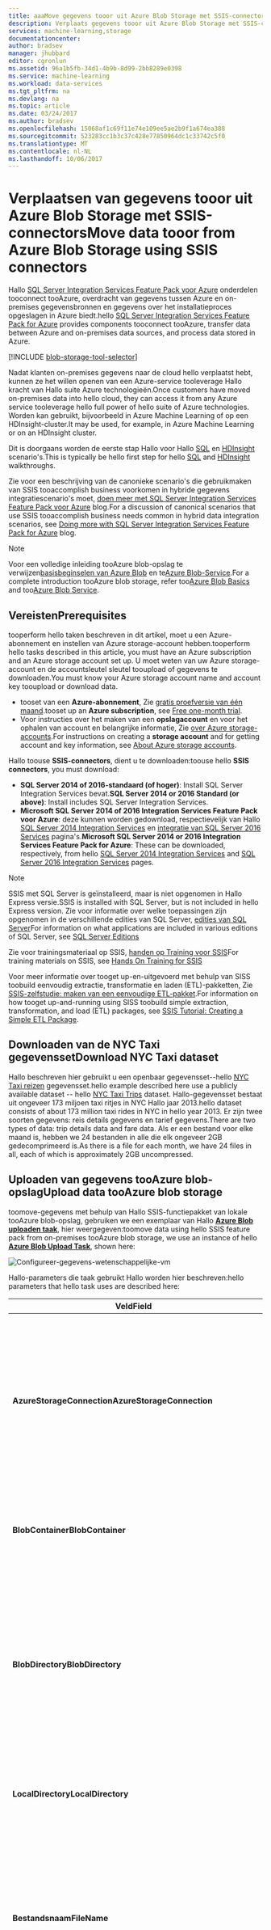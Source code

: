 ```yaml
---
title: aaaMove gegevens tooor uit Azure Blob Storage met SSIS-connectors | Microsoft Docs
description: Verplaats gegevens tooor uit Azure Blob Storage met SSIS-connectors.
services: machine-learning,storage
documentationcenter: 
author: bradsev
manager: jhubbard
editor: cgronlun
ms.assetid: 96a1b5fb-34d1-4b9b-8d99-2bb8289e0398
ms.service: machine-learning
ms.workload: data-services
ms.tgt_pltfrm: na
ms.devlang: na
ms.topic: article
ms.date: 03/24/2017
ms.author: bradsev
ms.openlocfilehash: 15068af1c69f11e74e109ee5ae2b9f1a674ea388
ms.sourcegitcommit: 523283cc1b3c37c428e77850964dc1c33742c5f0
ms.translationtype: MT
ms.contentlocale: nl-NL
ms.lasthandoff: 10/06/2017
---
```

# <a name="move-data-tooor-from-azure-blob-storage-using-ssis-connectors"></a><span data-ttu-id="ac9ae-103">Verplaatsen van gegevens tooor uit Azure Blob Storage met SSIS-connectors</span><span class="sxs-lookup"><span data-stu-id="ac9ae-103">Move data tooor from Azure Blob Storage using SSIS connectors</span></span>
<span data-ttu-id="ac9ae-104">Hallo [SQL Server Integration Services Feature Pack voor Azure](https://msdn.microsoft.com/library/mt146770.aspx) onderdelen tooconnect tooAzure, overdracht van gegevens tussen Azure en on-premises gegevensbronnen en gegevens over het installatieproces opgeslagen in Azure biedt.</span><span class="sxs-lookup"><span data-stu-id="ac9ae-104">hello [SQL Server Integration Services Feature Pack for Azure](https://msdn.microsoft.com/library/mt146770.aspx) provides components tooconnect tooAzure, transfer data between Azure and on-premises data sources, and process data stored in Azure.</span></span>

[!INCLUDE [blob-storage-tool-selector](../../includes/machine-learning-blob-storage-tool-selector.md)]

<span data-ttu-id="ac9ae-105">Nadat klanten on-premises gegevens naar de cloud hello verplaatst hebt, kunnen ze het willen openen van een Azure-service tooleverage Hallo kracht van Hallo suite Azure technologieën.</span><span class="sxs-lookup"><span data-stu-id="ac9ae-105">Once customers have moved on-premises data into hello cloud, they can access it from any Azure service tooleverage hello full power of hello suite of Azure technologies.</span></span> <span data-ttu-id="ac9ae-106">Worden kan gebruikt, bijvoorbeeld in Azure Machine Learning of op een HDInsight-cluster.</span><span class="sxs-lookup"><span data-stu-id="ac9ae-106">It may be used, for example, in Azure Machine Learning or on an HDInsight cluster.</span></span>

<span data-ttu-id="ac9ae-107">Dit is doorgaans worden de eerste stap Hallo voor Hallo [SQL](machine-learning-data-science-process-sql-walkthrough.md) en [HDInsight](machine-learning-data-science-process-hive-walkthrough.md) scenario's.</span><span class="sxs-lookup"><span data-stu-id="ac9ae-107">This is typically be hello first step for hello [SQL](machine-learning-data-science-process-sql-walkthrough.md) and [HDInsight](machine-learning-data-science-process-hive-walkthrough.md) walkthroughs.</span></span>

<span data-ttu-id="ac9ae-108">Zie voor een beschrijving van de canonieke scenario's die gebruikmaken van SSIS tooaccomplish business voorkomen in hybride gegevens integratiescenario's moet, [doen meer met SQL Server Integration Services Feature Pack voor Azure](http://blogs.msdn.com/b/ssis/archive/2015/06/25/doing-more-with-sql-server-integration-services-feature-pack-for-azure.aspx) blog.</span><span class="sxs-lookup"><span data-stu-id="ac9ae-108">For a discussion of canonical scenarios that use SSIS tooaccomplish business needs common in hybrid data integration scenarios, see [Doing more with SQL Server Integration Services Feature Pack for Azure](http://blogs.msdn.com/b/ssis/archive/2015/06/25/doing-more-with-sql-server-integration-services-feature-pack-for-azure.aspx) blog.</span></span>

> [!NOTE]
> <span data-ttu-id="ac9ae-109">Voor een volledige inleiding tooAzure blob-opslag te verwijzen[basisbeginselen van Azure Blob](../storage/blobs/storage-dotnet-how-to-use-blobs.md) en te[Azure Blob-Service](https://msdn.microsoft.com/library/azure/dd179376.aspx).</span><span class="sxs-lookup"><span data-stu-id="ac9ae-109">For a complete introduction tooAzure blob storage, refer too[Azure Blob Basics](../storage/blobs/storage-dotnet-how-to-use-blobs.md) and too[Azure Blob Service](https://msdn.microsoft.com/library/azure/dd179376.aspx).</span></span>
> 
> 

## <a name="prerequisites"></a><span data-ttu-id="ac9ae-110">Vereisten</span><span class="sxs-lookup"><span data-stu-id="ac9ae-110">Prerequisites</span></span>
<span data-ttu-id="ac9ae-111">tooperform hello taken beschreven in dit artikel, moet u een Azure-abonnement en instellen van Azure storage-account hebben.</span><span class="sxs-lookup"><span data-stu-id="ac9ae-111">tooperform hello tasks described in this article, you must have an Azure subscription and an Azure storage account set up.</span></span> <span data-ttu-id="ac9ae-112">U moet weten van uw Azure storage-account en de accountsleutel sleutel tooupload of gegevens te downloaden.</span><span class="sxs-lookup"><span data-stu-id="ac9ae-112">You must know your Azure storage account name and account key tooupload or download data.</span></span>

* <span data-ttu-id="ac9ae-113">tooset van een **Azure-abonnement**, Zie [gratis proefversie van één maand](https://azure.microsoft.com/pricing/free-trial/).</span><span class="sxs-lookup"><span data-stu-id="ac9ae-113">tooset up an **Azure subscription**, see [Free one-month trial](https://azure.microsoft.com/pricing/free-trial/).</span></span>
* <span data-ttu-id="ac9ae-114">Voor instructies over het maken van een **opslagaccount** en voor het ophalen van account en belangrijke informatie, Zie [over Azure storage-accounts](../storage/common/storage-create-storage-account.md).</span><span class="sxs-lookup"><span data-stu-id="ac9ae-114">For instructions on creating a **storage account** and for getting account and key information, see [About Azure storage accounts](../storage/common/storage-create-storage-account.md).</span></span>

<span data-ttu-id="ac9ae-115">Hallo toouse **SSIS-connectors**, dient u te downloaden:</span><span class="sxs-lookup"><span data-stu-id="ac9ae-115">toouse hello **SSIS connectors**, you must download:</span></span>

* <span data-ttu-id="ac9ae-116">**SQL Server 2014 of 2016-standaard (of hoger)**: Install SQL Server Integration Services bevat.</span><span class="sxs-lookup"><span data-stu-id="ac9ae-116">**SQL Server 2014 or 2016 Standard (or above)**: Install includes SQL Server Integration Services.</span></span>
* <span data-ttu-id="ac9ae-117">**Microsoft SQL Server 2014 of 2016 Integration Services Feature Pack voor Azure**: deze kunnen worden gedownload, respectievelijk van Hallo [SQL Server 2014 Integration Services](http://www.microsoft.com/download/details.aspx?id=47366) en [integratie van SQL Server 2016 Services](https://www.microsoft.com/download/details.aspx?id=49492) pagina's.</span><span class="sxs-lookup"><span data-stu-id="ac9ae-117">**Microsoft SQL Server 2014 or 2016 Integration Services Feature Pack for Azure**: These can be downloaded, respectively, from hello [SQL Server 2014 Integration Services](http://www.microsoft.com/download/details.aspx?id=47366) and [SQL Server 2016 Integration Services](https://www.microsoft.com/download/details.aspx?id=49492) pages.</span></span>

> [!NOTE]
> <span data-ttu-id="ac9ae-118">SSIS met SQL Server is geïnstalleerd, maar is niet opgenomen in Hallo Express versie.</span><span class="sxs-lookup"><span data-stu-id="ac9ae-118">SSIS is installed with SQL Server, but is not included in hello Express version.</span></span> <span data-ttu-id="ac9ae-119">Zie voor informatie over welke toepassingen zijn opgenomen in de verschillende edities van SQL Server, [edities van SQL Server](http://www.microsoft.com/en-us/server-cloud/products/sql-server-editions/)</span><span class="sxs-lookup"><span data-stu-id="ac9ae-119">For information on what applications are included in various editions of SQL Server, see [SQL Server Editions](http://www.microsoft.com/en-us/server-cloud/products/sql-server-editions/)</span></span>
> 
> 

<span data-ttu-id="ac9ae-120">Zie voor trainingsmateriaal op SSIS, [handen op Training voor SSIS](http://www.microsoft.com/download/details.aspx?id=20766)</span><span class="sxs-lookup"><span data-stu-id="ac9ae-120">For training materials on SSIS, see [Hands On Training for SSIS](http://www.microsoft.com/download/details.aspx?id=20766)</span></span>

<span data-ttu-id="ac9ae-121">Voor meer informatie over tooget up-en-uitgevoerd met behulp van SISS toobuild eenvoudig extractie, transformatie en laden (ETL)-pakketten, Zie [SSIS-zelfstudie: maken van een eenvoudige ETL-pakket](https://msdn.microsoft.com/library/ms169917.aspx).</span><span class="sxs-lookup"><span data-stu-id="ac9ae-121">For information on how tooget up-and-running using SISS toobuild simple extraction, transformation, and load (ETL) packages, see [SSIS Tutorial: Creating a Simple ETL Package](https://msdn.microsoft.com/library/ms169917.aspx).</span></span>

## <a name="download-nyc-taxi-dataset"></a><span data-ttu-id="ac9ae-122">Downloaden van de NYC Taxi gegevensset</span><span class="sxs-lookup"><span data-stu-id="ac9ae-122">Download NYC Taxi dataset</span></span>
<span data-ttu-id="ac9ae-123">Hallo beschreven hier gebruikt u een openbaar gegevensset--hello [NYC Taxi reizen](http://www.andresmh.com/nyctaxitrips/) gegevensset.</span><span class="sxs-lookup"><span data-stu-id="ac9ae-123">hello example described here use a publicly available dataset -- hello [NYC Taxi Trips](http://www.andresmh.com/nyctaxitrips/) dataset.</span></span> <span data-ttu-id="ac9ae-124">Hallo-gegevensset bestaat uit ongeveer 173 miljoen taxi ritjes in NYC Hallo jaar 2013.</span><span class="sxs-lookup"><span data-stu-id="ac9ae-124">hello dataset consists of about 173 million taxi rides in NYC in hello year 2013.</span></span> <span data-ttu-id="ac9ae-125">Er zijn twee soorten gegevens: reis details gegevens en tarief gegevens.</span><span class="sxs-lookup"><span data-stu-id="ac9ae-125">There are two types of data: trip details data and fare data.</span></span> <span data-ttu-id="ac9ae-126">Als er een bestand voor elke maand is, hebben we 24 bestanden in alle die elk ongeveer 2GB gedecomprimeerd is.</span><span class="sxs-lookup"><span data-stu-id="ac9ae-126">As there is a file for each month, we have 24 files in all, each of which is approximately 2GB uncompressed.</span></span>

## <a name="upload-data-tooazure-blob-storage"></a><span data-ttu-id="ac9ae-127">Uploaden van gegevens tooAzure blob-opslag</span><span class="sxs-lookup"><span data-stu-id="ac9ae-127">Upload data tooAzure blob storage</span></span>
<span data-ttu-id="ac9ae-128">toomove-gegevens met behulp van Hallo SSIS-functiepakket van lokale tooAzure blob-opslag, gebruiken we een exemplaar van Hallo [ **Azure Blob uploaden taak**](https://msdn.microsoft.com/library/mt146776.aspx), hier weergegeven:</span><span class="sxs-lookup"><span data-stu-id="ac9ae-128">toomove data using hello SSIS feature pack from on-premises tooAzure blob storage, we use an instance of hello [**Azure Blob Upload Task**](https://msdn.microsoft.com/library/mt146776.aspx), shown here:</span></span>

![Configureer-gegevens-wetenschappelijke-vm](./media/machine-learning-data-science-move-data-to-azure-blob-using-ssis/ssis-azure-blob-upload-task.png)

<span data-ttu-id="ac9ae-130">Hallo-parameters die taak gebruikt Hallo worden hier beschreven:</span><span class="sxs-lookup"><span data-stu-id="ac9ae-130">hello parameters that hello task uses are described here:</span></span>

| <span data-ttu-id="ac9ae-131">Veld</span><span class="sxs-lookup"><span data-stu-id="ac9ae-131">Field</span></span> | <span data-ttu-id="ac9ae-132">Beschrijving</span><span class="sxs-lookup"><span data-stu-id="ac9ae-132">Description</span></span> |
| --- | --- |
| <span data-ttu-id="ac9ae-133">**AzureStorageConnection**</span><span class="sxs-lookup"><span data-stu-id="ac9ae-133">**AzureStorageConnection**</span></span> |<span data-ttu-id="ac9ae-134">Hiermee geeft u een bestaande Azure Storage Connection Manager of maakt u een nieuwe die verwijst tooan Azure storage-account dat toowhere Hallo blob bestanden wijst worden gehost.</span><span class="sxs-lookup"><span data-stu-id="ac9ae-134">Specifies an existing Azure Storage Connection Manager or creates a new one that refers tooan Azure storage account that points toowhere hello blob files are hosted.</span></span> |
| <span data-ttu-id="ac9ae-135">**BlobContainer**</span><span class="sxs-lookup"><span data-stu-id="ac9ae-135">**BlobContainer**</span></span> |<span data-ttu-id="ac9ae-136">Geeft de naam Hallo van Hallo blob-container die bestanden geüpload Hallo als blobs bevatten.</span><span class="sxs-lookup"><span data-stu-id="ac9ae-136">Specifies hello name of hello blob container that hold hello uploaded files as blobs.</span></span> |
| <span data-ttu-id="ac9ae-137">**BlobDirectory**</span><span class="sxs-lookup"><span data-stu-id="ac9ae-137">**BlobDirectory**</span></span> |<span data-ttu-id="ac9ae-138">Hiermee geeft u Hallo blob directory waarin het geüploade bestand Hallo is opgeslagen als een blok-blob.</span><span class="sxs-lookup"><span data-stu-id="ac9ae-138">Specifies hello blob directory where hello uploaded file is stored as a block blob.</span></span> <span data-ttu-id="ac9ae-139">Hallo blob directory is een virtuele hiërarchische structuur.</span><span class="sxs-lookup"><span data-stu-id="ac9ae-139">hello blob directory is a virtual hierarchical structure.</span></span> <span data-ttu-id="ac9ae-140">Als Hallo blob al bestaat, it ia vervangen.</span><span class="sxs-lookup"><span data-stu-id="ac9ae-140">If hello blob already exists, it ia replaced.</span></span> |
| <span data-ttu-id="ac9ae-141">**LocalDirectory**</span><span class="sxs-lookup"><span data-stu-id="ac9ae-141">**LocalDirectory**</span></span> |<span data-ttu-id="ac9ae-142">Hiermee geeft u Hallo lokale directory met Hallo bestanden toobe geüpload.</span><span class="sxs-lookup"><span data-stu-id="ac9ae-142">Specifies hello local directory that contains hello files toobe uploaded.</span></span> |
| <span data-ttu-id="ac9ae-143">**Bestandsnaam**</span><span class="sxs-lookup"><span data-stu-id="ac9ae-143">**FileName**</span></span> |<span data-ttu-id="ac9ae-144">Hiermee geeft u een naam filter tooselect bestanden met de opgegeven naampatroon Hallo.</span><span class="sxs-lookup"><span data-stu-id="ac9ae-144">Specifies a name filter tooselect files with hello specified name pattern.</span></span> <span data-ttu-id="ac9ae-145">Bijvoorbeeld: MySheet\*.xls\* bevat bestanden zoals MySheet001.xls en MySheetABC.xlsx</span><span class="sxs-lookup"><span data-stu-id="ac9ae-145">For example, MySheet\*.xls\* includes files such as MySheet001.xls and MySheetABC.xlsx</span></span> |
| <span data-ttu-id="ac9ae-146">**TimeRangeFrom/TimeRangeTo**</span><span class="sxs-lookup"><span data-stu-id="ac9ae-146">**TimeRangeFrom/TimeRangeTo**</span></span> |<span data-ttu-id="ac9ae-147">Hiermee geeft u een filter tijdsbereik.</span><span class="sxs-lookup"><span data-stu-id="ac9ae-147">Specifies a time range filter.</span></span> <span data-ttu-id="ac9ae-148">Bestanden die zijn gewijzigd na *TimeRangeFrom* en vóór *TimeRangeTo* zijn opgenomen.</span><span class="sxs-lookup"><span data-stu-id="ac9ae-148">Files modified after *TimeRangeFrom* and before *TimeRangeTo* are included.</span></span> |

> [!NOTE]
> <span data-ttu-id="ac9ae-149">Hallo **AzureStorageConnection** referenties moeten de juiste toobe en Hallo **BlobContainer** moet bestaan voordat Hallo overdracht wordt uitgevoerd.</span><span class="sxs-lookup"><span data-stu-id="ac9ae-149">hello **AzureStorageConnection** credentials need toobe correct and hello **BlobContainer** must exist before hello transfer is attempted.</span></span>
> 
> 

## <a name="download-data-from-azure-blob-storage"></a><span data-ttu-id="ac9ae-150">Downloaden van gegevens uit Azure blob-opslag</span><span class="sxs-lookup"><span data-stu-id="ac9ae-150">Download data from Azure blob storage</span></span>
<span data-ttu-id="ac9ae-151">toodownload gegevens uit Azure blob storage tooon lokale opslag met SSIS, gebruikt u een exemplaar van Hallo [Azure Blob uploaden taak](https://msdn.microsoft.com/library/mt146779.aspx).</span><span class="sxs-lookup"><span data-stu-id="ac9ae-151">toodownload data from Azure blob storage tooon-premises storage with SSIS, use an instance of hello [Azure Blob Upload Task](https://msdn.microsoft.com/library/mt146779.aspx).</span></span>

## <a name="more-advanced-ssis-azure-scenarios"></a><span data-ttu-id="ac9ae-152">Meer geavanceerde scenario's voor SSIS-Azure</span><span class="sxs-lookup"><span data-stu-id="ac9ae-152">More advanced SSIS-Azure scenarios</span></span>
<span data-ttu-id="ac9ae-153">Hallo SSIS-functiepakket kunt u complexere stromen toobe verwerkt door taken voor pakketten samen.</span><span class="sxs-lookup"><span data-stu-id="ac9ae-153">hello SSIS feature pack allows for more complex flows toobe handled by packaging tasks together.</span></span> <span data-ttu-id="ac9ae-154">Hallo blob-gegevens kan bijvoorbeeld feed rechtstreeks in een HDInsight-cluster, waarvan de uitvoer terug tooa blob en vervolgens tooon lokale opslag kan worden gedownload.</span><span class="sxs-lookup"><span data-stu-id="ac9ae-154">For example, hello blob data could feed directly into an HDInsight cluster, whose output could be downloaded back tooa blob and then tooon-premises storage.</span></span> <span data-ttu-id="ac9ae-155">SSIS kunt Hive en Pig-taken uitvoeren op een HDInsight-cluster met extra SSIS-connectors:</span><span class="sxs-lookup"><span data-stu-id="ac9ae-155">SSIS can run Hive and Pig jobs on an HDInsight cluster using additional SSIS connectors:</span></span>

* <span data-ttu-id="ac9ae-156">een Hive-script in een Azure HDInsight-cluster met SSIS, gebruik toorun [Azure HDInsight Hive-taak](https://msdn.microsoft.com/library/mt146771.aspx).</span><span class="sxs-lookup"><span data-stu-id="ac9ae-156">toorun a Hive script on an Azure HDInsight cluster with SSIS, use [Azure HDInsight Hive Task](https://msdn.microsoft.com/library/mt146771.aspx).</span></span>
* <span data-ttu-id="ac9ae-157">een Pig-script op basis van een Azure HDInsight-cluster met SSIS, gebruik toorun [Azure HDInsight Pig-taak](https://msdn.microsoft.com/library/mt146781.aspx).</span><span class="sxs-lookup"><span data-stu-id="ac9ae-157">toorun a Pig script on an Azure HDInsight cluster with SSIS, use [Azure HDInsight Pig Task](https://msdn.microsoft.com/library/mt146781.aspx).</span></span>

